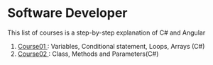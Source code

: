 # Software Developer
This list of courses is a step-by-step explanation of C# and Angular

1. <a href="https://github.com/DzhansuHalim/Software_Developer/tree/main/Course01/Course01"> Course01 </a>: Variables, Conditional statement, Loops, Arrays (C#)
2. <a href="https://github.com/DzhansuHalim/Software_Developer/tree/main/Course02/Course02"> Course02 </a>: Class, Methods and Parameters(C#)

